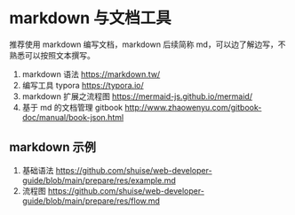 # markdown 与文档工具

推荐使用 markdown 编写文档，markdown 后续简称 md，可以边了解边写，不熟悉可以按照文本撰写。

1. markdown 语法 https://markdown.tw/
2. 编写工具 typora https://typora.io/ 
3. markdown 扩展之流程图 https://mermaid-js.github.io/mermaid/
4. 基于 md 的文档管理 gitbook http://www.zhaowenyu.com/gitbook-doc/manual/book-json.html


## markdown 示例
1. 基础语法 https://github.com/shuise/web-developer-guide/blob/main/prepare/res/example.md
2. 流程图 https://github.com/shuise/web-developer-guide/blob/main/prepare/res/flow.md